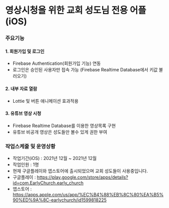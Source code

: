 # 영상시청을 위한 교회 성도님 전용 어플(iOS)

### 주요기능

#### 1. 회원가입 및 로그인
- Firebase Authentication(회원가입 기능) 연동
- 로그인은 승인된 사용자만 접속 가능
 (Firebase Realtime Database에서 키값 불러오기)

#### 2. 내부 자료 열람
- Lottie 및 버튼 애니메이션 효과적용

#### 3. 유튜브 영상 시청
- Firebase Realtime Database를 이용한 영상목록 구현
- 유튜브 비공개 영상은 성도들만 볼수 있게 권한 부여

### 작업스케줄 및 운영상황
- 작업기간(iOS) : 2021년 12월 ~ 2021년 12월
- 작업인원 : 1명
- 현재 구글플레이와 앱스토어에 출시되었으며 교회 성도들이 사용중입니다.
- 구글플레이 : https://play.google.com/store/apps/details?id=com.EarlyChurch.early_church
- 앱스토어 : https://apps.apple.com/us/app/%EC%B4%88%EB%8C%80%EA%B5%90%ED%9A%8C-earlychurch/id1599818225
